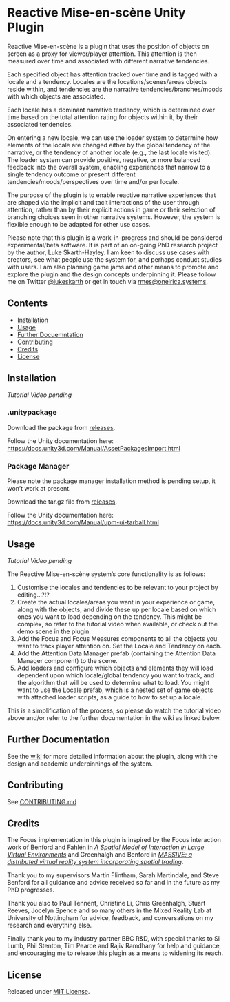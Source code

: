 # Reactive Mise-en-scène Unity Plugin

Reactive Mise-en-scène is a plugin that uses the position of objects on screen as a proxy for viewer/player attention. This attention is then measured over time and associated with different narrative tendencies. 

Each specified object has attention tracked over time and is tagged with a locale and a tendency. Locales are the locations/scenes/areas objects reside within, and tendencies are the narrative tendencies/branches/moods with which objects are associated.

Each locale has a dominant narrative tendency, which is determined over time based on the total attention rating for objects within it, by their associated tendencies.

On entering a new locale, we can use the loader system to determine how elements of the locale are changed either by the global tendency of the narrative, or the tendency of another locale (e.g., the last locale visited). The loader system can provide positive, negative, or more balanced feedback into the overall system, enabling experiences that narrow to a single tendency outcome or present different tendencies/moods/perspectives over time and/or per locale.

The purpose of the plugin is to enable reactive narrative experiences that are shaped via the implicit and tacit interactions of the user through attention, rather than by their explicit actions in game or their selection of branching choices seen in other narrative systems. However, the system is flexible enough to be adapted for other use cases.

Please note that this plugin is a work-in-progress and should be considered experimental/beta software. It is part of an on-going PhD research project by the author, Luke Skarth-Hayley. I am keen to discuss use cases with creators, see what people use the system for, and perhaps conduct studies with users. I am also planning game jams and other means to promote and explore the plugin and the design concepts underpinning it. Please follow me on Twitter [@lukeskarth](https://www.twitter.com/lukeskarth) or get in touch via rmes@oneirica.systems.

## Contents

* [Installation](#installation)
* [Usage](#usage)
* [Further Docuemntation](#further-documentation)
* [Contributing](#contributing)
* [Credits](#credits)
* [License](#license)

## Installation

*Tutorial Video pending*

### .unitypackage

Download the package from [releases](releases).

Follow the Unity documentation here: https://docs.unity3d.com/Manual/AssetPackagesImport.html 

### Package Manager

Please note the package manager installation method is pending setup, it won’t work at present.

Download the tar.gz file from [releases](releases).

Follow the Unity documentation here: https://docs.unity3d.com/Manual/upm-ui-tarball.html 

## Usage

*Tutorial Video pending*

The Reactive Mise-en-scène system’s core functionality is as follows:

1.	Customise the locales and tendencies to be relevant to your project by editing…?!?
2.	Create the actual locales/areas you want in your experience or game, along with the objects, and divide these up per locale based on which ones you want to load depending on the tendency. This might be complex, so refer to the tutorial video when available, or check out the demo scene in the plugin.
3.	Add the Focus and Focus Measures components to all the objects you want to track player attention on. Set the Locale and Tendency on each.
4.	Add the Attention Data Manager prefab (containing the Attention Data Manager component) to the scene.
5.	Add loaders and configure which objects and elements they will load dependent upon which locale/global tendency you want to track, and the algorithm that will be used to determine what to load. You might want to use the Locale prefab, which is a nested set of game objects with attached loader scripts, as a guide to how to set up a locale.

This is a simplification of the process, so please do watch the tutorial video above and/or refer to the further documentation in the wiki as linked below.

## Further Documentation

See the [wiki](https://github.com/lukeskt/Reactive-Mise-en-scene/wiki) for more detailed information about the plugin, along with the design and academic underpinnings of the system.

## Contributing

See [CONTRIBUTING.md](CONTRIBUTING.md)

## Credits

The Focus implementation in this plugin is inspired by the Focus interaction work of Benford and Fahlén in [*A Spatial Model of Interaction in Large Virtual Environments*](https://link.springer.com/chapter/10.1007/978-94-011-2094-4_8) and Greenhalgh and Benford in [*MASSIVE: a distributed virtual reality system incorporating spatial trading*](https://ieeexplore.ieee.org/abstract/document/499999).

Thank you to my supervisors Martin Flintham, Sarah Martindale, and Steve Benford for all guidance and advice received so far and in the future as my PhD progresses.

Thank you also to Paul Tennent, Christine Li, Chris Greenhalgh, Stuart Reeves, Jocelyn Spence and so many others in the Mixed Reality Lab at University of Nottingham for advice, feedback, and conversations on my research and everything else.

Finally thank you to my industry partner BBC R&D, with special thanks to Si Lumb, Phil Stenton, Tim Pearce and Rajiv Ramdhany for help and guidance, and encouraging me to release this plugin as a means to widening its reach.

## License

Released under [MIT License](./LICENSE).
